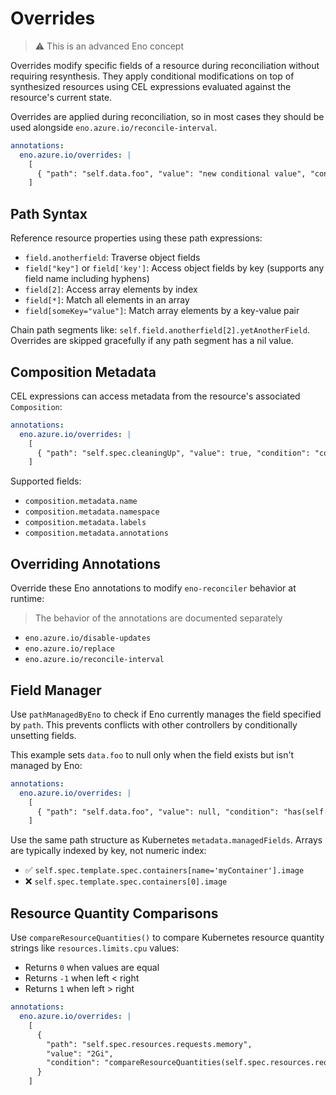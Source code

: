 # Overrides

> ⚠️ This is an advanced Eno concept

Overrides modify specific fields of a resource during reconciliation without requiring resynthesis.
They apply conditional modifications on top of synthesized resources using CEL expressions evaluated against the resource's current state.

Overrides are applied during reconciliation, so in most cases they should be used alongside `eno.azure.io/reconcile-interval`.

```yaml
annotations:
  eno.azure.io/overrides: |
    [
      { "path": "self.data.foo", "value": "new conditional value", "condition": "self.data.bar == 'baz'" }
    ]
```

## Path Syntax

Reference resource properties using these path expressions:

- `field.anotherfield`: Traverse object fields
- `field["key"]` or `field['key']`: Access object fields by key (supports any field name including hyphens)
- `field[2]`: Access array elements by index
- `field[*]`: Match all elements in an array
- `field[someKey="value"]`: Match array elements by a key-value pair

Chain path segments like: `self.field.anotherfield[2].yetAnotherField`. Overrides are skipped gracefully if any path segment has a nil value.


## Composition Metadata

CEL expressions can access metadata from the resource's associated `Composition`:

```yaml
annotations:
  eno.azure.io/overrides: |
    [
      { "path": "self.spec.cleaningUp", "value": true, "condition": "composition.metadata.deletionTimestamp != null" }
    ]
```

Supported fields:

- `composition.metadata.name`
- `composition.metadata.namespace`
- `composition.metadata.labels`
- `composition.metadata.annotations`

## Overriding Annotations

Override these Eno annotations to modify `eno-reconciler` behavior at runtime:

> The behavior of the annotations are documented separately

- `eno.azure.io/disable-updates`
- `eno.azure.io/replace`
- `eno.azure.io/reconcile-interval`

## Field Manager

Use `pathManagedByEno` to check if Eno currently manages the field specified by `path`. This prevents conflicts with other controllers by conditionally unsetting fields.

This example sets `data.foo` to null only when the field exists but isn't managed by Eno:

```yaml
annotations:
  eno.azure.io/overrides: |
    [
      { "path": "self.data.foo", "value": null, "condition": "has(self.data.foo) && !pathManagedByEno" }
    ]
```

Use the same path structure as Kubernetes `metadata.managedFields`. Arrays are typically indexed by key, not numeric index:

- ✅ `self.spec.template.spec.containers[name='myContainer'].image`
- ❌ `self.spec.template.spec.containers[0].image`

## Resource Quantity Comparisons

Use `compareResourceQuantities()` to compare Kubernetes resource quantity strings like `resources.limits.cpu` values:

- Returns `0` when values are equal
- Returns `-1` when left < right  
- Returns `1` when left > right

```yaml
annotations:
  eno.azure.io/overrides: |
    [
      {
        "path": "self.spec.resources.requests.memory",
        "value": "2Gi",
        "condition": "compareResourceQuantities(self.spec.resources.requests.memory, '1Gi') < 0"
      }
    ]
```